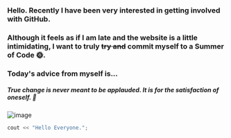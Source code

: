### Hello. Recently I have been very interested in getting involved with GitHub.
### Although it feels as if I am late and the website is a little intimidating, I want to truly ~~try and~~ commit myself to a Summer of Code 🌞.
### Today's advice from myself is...
##### True change is never meant to be applauded. It is for the satisfaction of oneself. 🌟

![image](https://github.com/user-attachments/assets/b36b04e6-46a6-42db-b168-de4936c2b548)

``` C++
cout << "Hello Everyone.";
```
